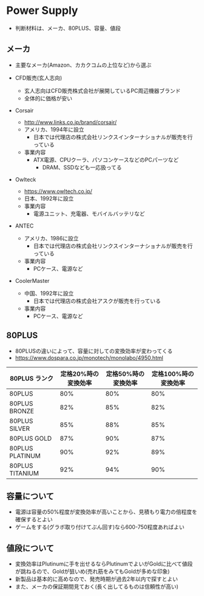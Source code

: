 # Power Supply
* 判断材料は、メーカ、80PLUS、容量、値段


## メーカ
* 主要なメーカ(Amazon、カカクコムの上位など)から選ぶ

* CFD販売(玄人志向)
    * 玄人志向はCFD販売株式会社が展開しているPC周辺機器ブランド
    * 全体的に価格が安い
* Corsair
    * http://www.links.co.jp/brand/corsair/
    * アメリカ、1994年に設立
        * 日本では代理店の株式会社リンクスインターナショナルが販売を行っている
    * 事業内容
        * ATX電源、CPUクーラ、パソコンケースなどのPCパーツなど
            * DRAM、SSDなども一応扱ってる
* Owlteck
    * https://www.owltech.co.jp/
    * 日本、1992年に設立
    * 事業内容
        * 電源ユニット、充電器、モバイルバッテリなど
* ANTEC
    * アメリカ、1986に設立
        * 日本では代理店の株式会社リンクスインターナショナルが販売を行っている
    * 事業内容
        * PCケース、電源など
* CoolerMaster
    * 中国、1992年に設立
        * 日本では代理店の株式会社アスクが販売を行っている
    * 事業内容
        * PCケース、電源など



## 80PLUS
* 80PLUSの違いによって、容量に対しての変換効率が変わってくる
* https://www.dospara.co.jp/monotech/monolabo/4950.html

| 80PLUS ランク | 定格20%時の変換効率 | 定格50%時の変換効率 | 定格100%時の変換効率 |
| --- | --- | --- | --- |
| 80PLUS          | 80% | 80% | 80% |
| 80PLUS BRONZE   | 82% | 85% | 82% |
| 80PLUS SILVER   | 85% | 88% | 85% |
| 80PLUS GOLD     | 87% | 90% | 87% |
| 80PLUS PLATINUM | 90% | 92% | 89% |
| 80PLUS TITANIUM | 92% | 94% | 90% |


## 容量について
* 電源は容量の50%程度が変換効率が高いことから、見積もり電力の倍程度を確保するとよい
* ゲームをする(グラボ取り付けてぶん回す)なら600-750程度あればよい


## 値段について
* 変換効率はPlutinumに手を出せるならPlutinumでよいがGoldに比べて値段が跳ねるので、Goldが狙いめ(売れ筋をみてもGoldが多めな印象)
* 新製品は基本的に高めなので、発売時期が過去2年以内で探すとよい
* また、メーカの保証期間見ておく(長く出してるものは信頼性が高い)

